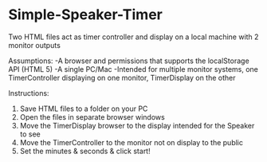 # Simple-Speaker-Timer
Two HTML files act as timer controller and display on a local machine with 2 monitor outputs

Assumptions:
-A browser and permissions that supports the localStorage API (HTML 5)
-A single PC/Mac
-Intended for multiple monitor systems, one TimerController displaying on one monitor, TimerDisplay on the other

Instructions:
1. Save HTML files to a folder on your PC
2. Open the files in separate browser windows
3. Move the TimerDisplay browser to the display intended for the Speaker to see
4. Move the TimerController to the monitor not on display to the public
5. Set the minutes & seconds & click start!
